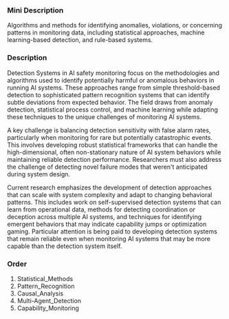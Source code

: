### Mini Description

Algorithms and methods for identifying anomalies, violations, or concerning patterns in monitoring data, including statistical approaches, machine learning-based detection, and rule-based systems.

### Description

Detection Systems in AI safety monitoring focus on the methodologies and algorithms used to identify potentially harmful or anomalous behaviors in running AI systems. These approaches range from simple threshold-based detection to sophisticated pattern recognition systems that can identify subtle deviations from expected behavior. The field draws from anomaly detection, statistical process control, and machine learning while adapting these techniques to the unique challenges of monitoring AI systems.

A key challenge is balancing detection sensitivity with false alarm rates, particularly when monitoring for rare but potentially catastrophic events. This involves developing robust statistical frameworks that can handle the high-dimensional, often non-stationary nature of AI system behaviors while maintaining reliable detection performance. Researchers must also address the challenge of detecting novel failure modes that weren't anticipated during system design.

Current research emphasizes the development of detection approaches that can scale with system complexity and adapt to changing behavioral patterns. This includes work on self-supervised detection systems that can learn from operational data, methods for detecting coordination or deception across multiple AI systems, and techniques for identifying emergent behaviors that may indicate capability jumps or optimization gaming. Particular attention is being paid to developing detection systems that remain reliable even when monitoring AI systems that may be more capable than the detection system itself.

### Order

1. Statistical_Methods
2. Pattern_Recognition
3. Causal_Analysis
4. Multi-Agent_Detection
5. Capability_Monitoring
